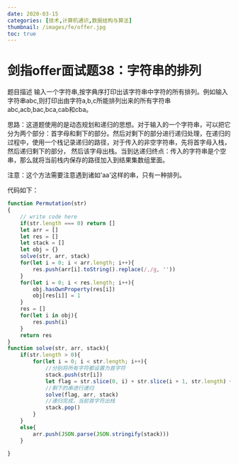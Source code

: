 ```yaml
---
date: 2020-03-15
categories: [技术,计算机通识,数据结构与算法]
thumbnail: /images/fe/offer.jpg
toc: true
---
```


# 剑指offer面试题38：字符串的排列
<!--more-->
题目描述
输入一个字符串,按字典序打印出该字符串中字符的所有排列。例如输入字符串abc,则打印出由字符a,b,c所能排列出来的所有字符串abc,acb,bac,bca,cab和cba。

思路：这道题使用的是动态规划和递归的思想。对于输入的一个字符串，可以把它分为两个部分：首字母和剩下的部分。然后对剩下的部分进行递归处理，在递归的过程中，使用一个栈记录递归的路径，对于传入的非空字符串，先将首字母入栈，然后递归剩下的部分， 然后该字母出栈。当到达递归终点：传入的字符串是个空串，那么就将当前栈内保存的路径加入到结果集数组里面。

注意：这个方法需要注意遇到诸如'aa'这样的串，只有一种排列。

代码如下：

```javascript
function Permutation(str)
{
    // write code here
    if(str.length === 0) return []
    let arr = []
    let res = []
    let stack = []
    let obj = {}
    solve(str, arr, stack)
    for(let i = 0; i < arr.length; i++){
        res.push(arr[i].toString().replace(/,/g, ''))
    }
    for(let i = 0; i < res.length; i++){
        obj.hasOwnProperty(res[i])
        obj[res[i]] = 1
    }
    res = []
    for(let i in obj){
        res.push(i)
    }
    return res
}
function solve(str, arr, stack){
    if(str.length > 0){
        for(let i = 0; i < str.length; i++){
        	//分别将所有字符都设置为首字符
            stack.push(str[i])
            let flag = str.slice(0, i) + str.slice(i + 1, str.length) + ''
            //剩下的串进行递归
            solve(flag, arr, stack)
            //递归完成，当前首字符出栈
            stack.pop()
        }
    }   
    else{
        arr.push(JSON.parse(JSON.stringify(stack)))
    }
    
}
```
